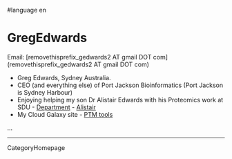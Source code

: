 
#language en
# GregEdwards

Email: [removethisprefix_gedwards2 AT gmail DOT com](removethisprefix_gedwards2 AT gmail DOT com)

* Greg Edwards, Sydney Australia.
* CEO (and everything else) of Port Jackson Bioinformatics (Port Jackson is Sydney Harbour)
* Enjoying helping my son Dr Alistair Edwards with his Proteomics work at SDU - [Department](http://www.sdu.dk/en/Om_SDU/Institutter_centre/Bmb_biokemi_og_molekylaer_biologi.aspx) - [Alistair](http://www.sdu.dk/staff/aled)
* My Cloud Galaxy site - [PTM tools](http://ptmtools.portjackson.org/)



...

----
CategoryHomepage
